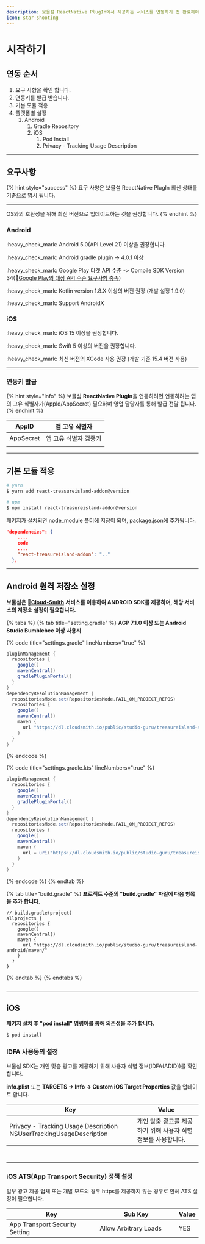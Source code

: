 ```yaml
---
description: 보물섬 ReactNative PlugIn에서 제공하는 서비스를 연동하기 전 완료해야 하는 설정에 대해 알아보세요.
icon: star-shooting
---
```


# 시작하기

## 연동 순서

1. 요구 사항을 확인 합니다.
2. 연동키를 발급 받습니다.
3. 기본 모듈 적용&#x20;
4. 플랫폼별 설정
   1. Android
      1. Gradle Repository
      2. iOS
         1. Pod Install
         2. Privacy - Tracking Usage Description

***

## 요구사항

{% hint style="success" %}
요구 사양은 보물섬 ReactNative PlugIn 최신 상태를 기준으로 명시 됩니다.

***

OS와의 호환성을 위해 최신 버전으로 업데이트하는 것을 권장합니다.
{% endhint %}

### Android

:heavy\_check\_mark: Android 5.0(API Level 21) 이상을 권장합니다.

:heavy\_check\_mark: Android gradle plugin -> 4.0.1 이상

:heavy\_check\_mark:️ Google Play 타겟 API 수준 -> Compile SDK Version 34(🔗[Google Play의 대상 API 수준 요구사항 충족](https://developer.android.com/google/play/requirements/target-sdk?hl=ko))

:heavy\_check\_mark:️ Kotlin version 1.8.X 이상의 버전 권장 (개발 설정 1.9.0)

:heavy\_check\_mark:️ Support AndroidX

### iOS

:heavy\_check\_mark:️ iOS 15 이상을 권장합니다.

:heavy\_check\_mark:️ Swift 5 이상의 버전을 권장합니다.

:heavy\_check\_mark:️ 최신 버전의 XCode 사용 권장 (개발 기준 15.4 버전 사용)

***

### 연동키 발급 <a href="#undefined-2" id="undefined-2"></a>

{% hint style="info" %}
보물섬 **ReactNative PlugIn**을 연동하려면 연동하려는 앱의 고유 식별자가(AppId/AppSecret) 필요하며 영업 담당자를 통해 발급 전달 됩니다.
{% endhint %}

| AppID     | 앱 고유 식별자     |
| --------- | ------------ |
| AppSecret | 앱 고유 식별자 검증키 |
|           |              |

***

## 기본 모듈 적용

```sh
# yarn
$ yarn add react-treasureisland-addon@version

# npm
$ npm install react-treasureisland-addon@version
```

패키지가 설치되면 node\_module 폴더에 저장이 되며, package.json에 추가됩니다.

```json
"dependencies": {
    ....
    code
    ....
    "react-treasureisland-addon": ".."
  },
```

***

## Android 원격 저장소 설정

**보물섬은** 🔗[**Cloud-Smith**](https://cloudsmith.com/company/about) **서비스를 이용하여 ANDROID SDK를 제공하며, 해당 서비스의 저장소 설정이 필요합니다.**

{% tabs %}
{% tab title="setting.gradle" %}
**AGP 7.1.0 이상 또는 Android Studio Bumblebee 이상 사용시**

{% code title="settings.gradle" lineNumbers="true" %}
```gradle
pluginManagement {
  repositories {
    google()
    mavenCentral()
    gradlePluginPortal()
  }
}
dependencyResolutionManagement {
  repositoriesMode.set(RepositoriesMode.FAIL_ON_PROJECT_REPOS)
  repositories {
    google()
    mavenCentral()
    maven {
      url "https://dl.cloudsmith.io/public/studio-guru/treasureisland-android/maven/"
    }
  }
}
```
{% endcode %}

{% code title="settings.gradle.kts" lineNumbers="true" %}
```gradle
pluginManagement {
  repositories {
    google()
    mavenCentral()
    gradlePluginPortal()
  }
}
dependencyResolutionManagement {
  repositoriesMode.set(RepositoriesMode.FAIL_ON_PROJECT_REPOS)
  repositories {
    google()
    mavenCentral()
    maven {
      url = uri("https://dl.cloudsmith.io/public/studio-guru/treasureisland-android/maven/")
    }
  }
}
```
{% endcode %}
{% endtab %}

{% tab title="build.gradle" %}
**프로젝트 수준의 "build.gradle" 파일에 다음 항목을 추가 합니다.**

```
// build.gradle(project)
allprojects {
  repositories {
    google()
    mavenCentral()
    maven {
      url "https://dl.cloudsmith.io/public/studio-guru/treasureisland-android/maven/"
    }
  }
}
```
{% endtab %}
{% endtabs %}

<figure><img src="../.gitbook/assets/스크린샷 2024-12-16 오전 11.41.51.png" alt=""><figcaption></figcaption></figure>

***

## iOS

**패키지 설치 후 "pod install" 명령어를 통해 의존성을 추가 합니다.**

```sh
$ pod install
```

### IDFA 사용동의 설정

보물섬 SDK는 개인 맞춤 광고를 제공하기 위해 사용자 식별 정보(IDFA(ADID))를 확인 합니다.

**info.plist** 또는 **TARGETS -> Info -> Custom iOS Target Properties** 값을 업데이트 합니다.

<table><thead><tr><th width="319">Key</th><th>Value</th></tr></thead><tbody><tr><td>Privacy - Tracking Usage Description<br>NSUserTrackingUsageDescription</td><td>개인 맞춤 광고를 제공하기 위해 사용자 식별 정보를 사용합니다.</td></tr></tbody></table>

<figure><img src="../.gitbook/assets/apple_idfa_01.png" alt=""><figcaption></figcaption></figure>

<figure><img src="../.gitbook/assets/apple_idfa_02.png" alt=""><figcaption></figcaption></figure>

***

### iOS ATS(App Transport Security) 정책 설정

일부 광고 제공 업체 또는 개발 모드의 경우 https를 제공하지 않는 경우로 안헤 ATS 설정이 필요합니다.

<table><thead><tr><th width="321">Key</th><th width="276">Sub Key</th><th>Value</th></tr></thead><tbody><tr><td>App Transport Security Setting</td><td>Allow Arbitrary Loads</td><td>YES</td></tr></tbody></table>

<figure><img src="../.gitbook/assets/apple_ats.png" alt=""><figcaption></figcaption></figure>

